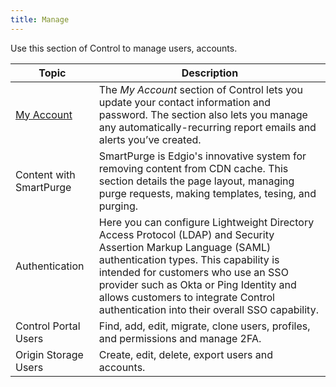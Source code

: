 ```yaml
---
title: Manage
---
```

<!-- don't link to this page. change content to overview vs markdown-->
Use this section of Control to manage users, accounts.

| Topic | Description|
|---|---|
|[My Account](/delivery/control/manage/account)| The *My Account* section of Control lets you update your contact information and password. The section also lets you manage any automatically-recurring report emails and alerts you’ve created.|
| Content with SmartPurge| SmartPurge is Edgio's innovative system for removing content from CDN cache. This section details the page layout, managing purge requests, making templates, tesing, and purging.|
|Authentication| Here you can configure Lightweight Directory Access Protocol (LDAP) and Security Assertion Markup Language (SAML) authentication types. This capability is intended for customers who use an SSO provider such as Okta or Ping Identity and allows customers to integrate Control authentication into their overall SSO capability.|
|Control Portal Users| Find, add, edit, migrate, clone users, profiles, and permissions and manage 2FA. |
|Origin Storage Users|Create, edit, delete, export users and accounts. |

